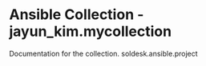 # Ansible Collection - jayun_kim.mycollection

Documentation for the collection.
soldesk.ansible.project
